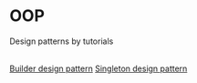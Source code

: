 # OOP
Design patterns by tutorials<br /><br />

[Builder design pattern](https://github.com/donggyushin/OOP/tree/main/builder)
[Singleton design pattern](https://github.com/donggyushin/OOP/tree/main/singleton)
